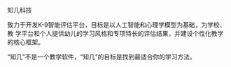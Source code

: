 知几科技

致力于开发K-9智能评估平台，目标是以人工智能和心理学模型为基础，为学校、教
学平台和个人提供幼儿的学习风格和专项特长的评估结果，并建设个性化教学的核心框架。

“知几”不是一个教学软件，“知几”的目标是找到最适合你的学习方法。

